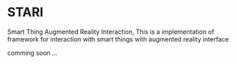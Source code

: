 # STARI
Smart Thing Augmented Reality Interaction,
This is a implementation of framework for interaction with smart things with augmented reality interface

 comming soon ...

